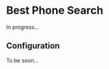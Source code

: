 Best Phone Search
========================

In progress...

Configuration
--------------

To be soon...
